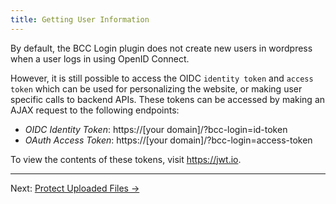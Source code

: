 ```yaml
---
title: Getting User Information
---
```


By default, the BCC Login plugin does not create new users in wordpress when a user logs in using OpenID Connect.

However, it is still possible to access the OIDC `identity token` and `access token` which can be used for personalizing the website, or making user specific calls to backend APIs. These tokens can be accessed by making an AJAX request to the following endpoints:

* *OIDC Identity Token*: https://[your domain]/?bcc-login=id-token
* *OAuth Access Token*: https://[your domain]/?bcc-login=access-token

To view the contents of these tokens, visit https://jwt.io.

---

Next: [Protect Uploaded Files →](protect-uploads-files)